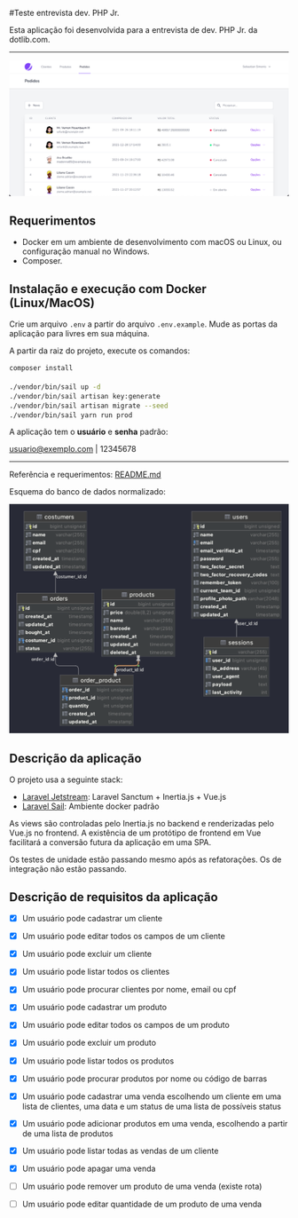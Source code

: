 #Teste entrevista dev. PHP Jr.

Esta aplicação foi desenvolvida para a entrevista de dev. PHP Jr. da dotlib.com.

---

![Screenshot da página de pedidos](img/screens.png)


## Requerimentos

- Docker em um ambiente de desenvolvimento com macOS ou Linux, ou configuração manual no Windows.
- Composer.

## Instalação e execução com Docker (Linux/MacOS) 

Crie um arquivo `.env` a partir do arquivo `.env.example`. Mude as portas da aplicação para livres em sua máquina.

A partir da raiz do projeto, execute os comandos:
```bash
composer install

./vendor/bin/sail up -d
./vendor/bin/sail artisan key:generate
./vendor/bin/sail artisan migrate --seed
./vendor/bin/sail yarn run prod
```

A aplicação tem o **usuário** e **senha** padrão:

usuario@exemplo.com
| 12345678

---

Referência e requerimentos: [README.md](../README.md)

Esquema do banco de dados normalizado:

![Banco de dados](img/schema.png)

## Descrição da aplicação

O projeto usa a seguinte stack:
- [Laravel Jetstream](https://jetstream.laravel.com/): Laravel Sanctum + Inertia.js + Vue.js
- [Laravel Sail](https://laravel.com/docs/9.x/sail): Ambiente docker padrão

As views são controladas pelo Inertia.js no backend e renderizadas pelo Vue.js no frontend.
A existência de um protótipo de frontend em Vue facilitará a conversão futura da aplicação em uma SPA.

Os testes de unidade estão passando mesmo após as refatorações. Os de integração não estão passando.

## Descrição de requisitos da aplicação

- [x] Um usuário pode cadastrar um cliente
- [x] Um usuário pode editar todos os campos de um cliente
- [x] Um usuário pode excluir um cliente
- [x] Um usuário pode listar todos os clientes
- [x] Um usuário pode procurar clientes por nome, email ou cpf


- [x] Um usuário pode cadastrar um produto
- [x] Um usuário pode editar todos os campos de um produto
- [x] Um usuário pode excluir um produto
- [x] Um usuário pode listar todos os produtos
- [x] Um usuário pode procurar produtos por nome ou código de barras


- [x] Um usuário pode cadastrar uma venda escolhendo um cliente em uma lista de clientes, uma data e um status de uma lista de possíveis status
- [x] Um usuário pode adicionar produtos em uma venda, escolhendo a partir de uma lista de produtos
- [x] Um usuário pode listar todas as vendas de um cliente
- [x] Um usuário pode apagar uma venda
- [ ] Um usuário pode remover um produto de uma venda (existe rota)
- [ ] Um usuário pode editar quantidade de um produto de uma venda